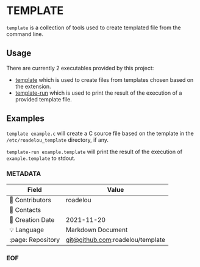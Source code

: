 # TEMPLATE

`template` is a collection of tools used to create templated file from the command line.

## Usage

There are currently 2 executables provided by this project:

 - [template](doc/TEMPLATE.md) which is used to create files from templates chosen based on the extension.
 - [template-run](doc/TEMPLATE-RUN.md) which is used to print the result of the execution of a provided template file.

## Examples

`template example.c` will create a C source file based on the template in the `/etc/roadelou_template` directory, if any.

`template-run example.template` will print the result of the execution of `example.template` to stdout.

### METADATA

Field | Value
--- | ---
:pencil: Contributors | roadelou
:email: Contacts | 
:date: Creation Date | 2021-11-20
:bulb: Language | Markdown Document
:page: Repository | git@github.com:roadelou/template

### EOF
